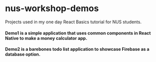 # nus-workshop-demos
Projects used in my one day React Basics tutorial for NUS students. 

#### Demo1 is a simple application that uses common components in React Native to make a money calculator app.

#### Demo2 is a barebones todo list application to showcase Firebase as a database option. 
